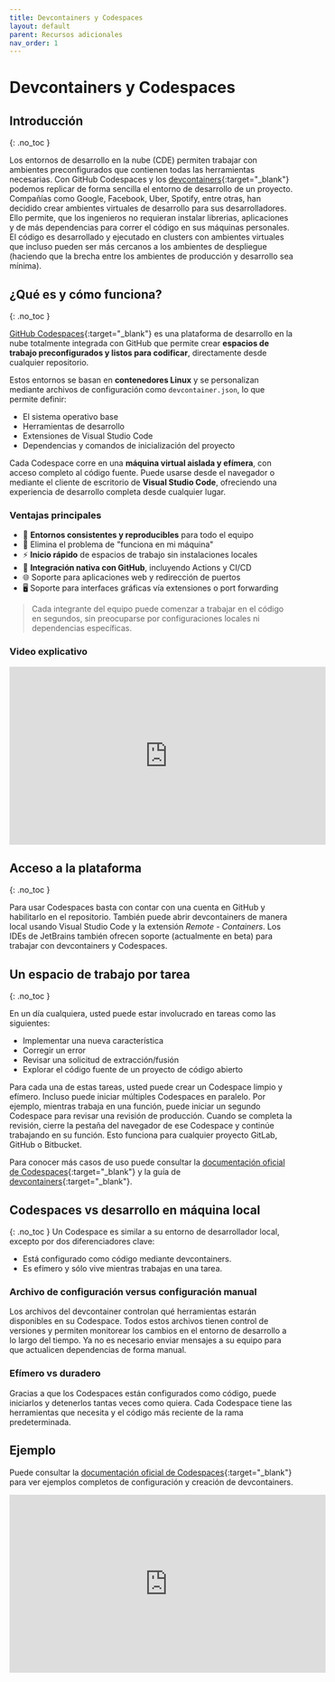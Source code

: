 ```yaml
---
title: Devcontainers y Codespaces
layout: default
parent: Recursos adicionales
nav_order: 1
---
```


# Devcontainers y Codespaces

## Introducción
{: .no_toc }

Los entornos de desarrollo en la nube (CDE) permiten trabajar con ambientes preconfigurados que contienen todas las herramientas necesarias. Con GitHub Codespaces y los [devcontainers](https://containers.dev){:target="_blank"} podemos replicar de forma sencilla el entorno de desarrollo de un proyecto.
Compañías como Google, Facebook, Uber, Spotify, entre otras, han decidido crear ambientes virtuales de desarrollo para sus desarrolladores. Ello permite, que los ingenieros no requieran instalar librerias, aplicaciones y de más dependencias para correr el código en sus máquinas personales. El código es desarrollado y ejecutado en clusters con ambientes virtuales que incluso pueden ser más cercanos a los ambientes de despliegue (haciendo que la brecha entre los ambientes de producción y desarrollo sea mínima).


## ¿Qué es y cómo funciona?
{: .no_toc }

[GitHub Codespaces](https://github.com/features/codespaces){:target="_blank"} es una plataforma de desarrollo en la nube totalmente integrada con GitHub que permite crear **espacios de trabajo preconfigurados y listos para codificar**, directamente desde cualquier repositorio.

Estos entornos se basan en **contenedores Linux** y se personalizan mediante archivos de configuración como `devcontainer.json`, lo que permite definir:

- El sistema operativo base
- Herramientas de desarrollo
- Extensiones de Visual Studio Code
- Dependencias y comandos de inicialización del proyecto

Cada Codespace corre en una **máquina virtual aislada y efímera**, con acceso completo al código fuente. Puede usarse desde el navegador o mediante el cliente de escritorio de **Visual Studio Code**, ofreciendo una experiencia de desarrollo completa desde cualquier lugar.

### Ventajas principales

- 🔁 **Entornos consistentes y reproducibles** para todo el equipo
- 🚫 Elimina el problema de "funciona en mi máquina"
- ⚡ **Inicio rápido** de espacios de trabajo sin instalaciones locales
- 🧩 **Integración nativa con GitHub**, incluyendo Actions y CI/CD
- 🌐 Soporte para aplicaciones web y redirección de puertos
- 🖥️ Soporte para interfaces gráficas vía extensiones o port forwarding

> Cada integrante del equipo puede comenzar a trabajar en el código en segundos, sin preocuparse por configuraciones locales ni dependencias específicas.

### Video explicativo

<iframe width="560" height="315" src="https://www.youtube.com/embed/Lseaqxg8NaY?si=60KYVWKI0oYNDixM" title="GitHub Codespaces Demo" frameborder="0" allow="accelerometer; autoplay; clipboard-write; encrypted-media; gyroscope; picture-in-picture; web-share" allowfullscreen></iframe>


## Acceso a la plataforma
{: .no_toc }

Para usar Codespaces basta con contar con una cuenta en GitHub y habilitarlo en el repositorio. También puede abrir devcontainers de manera local usando Visual Studio Code y la extensión *Remote - Containers*.
 Los IDEs de JetBrains también ofrecen soporte (actualmente en beta) para trabajar con devcontainers y Codespaces.

## Un espacio de trabajo por tarea
{: .no_toc }

En un día cualquiera, usted puede estar involucrado en tareas como las siguientes:

- Implementar una nueva característica
- Corregir un error
- Revisar una solicitud de extracción/fusión
- Explorar el código fuente de un proyecto de código abierto

Para cada una de estas tareas, usted puede crear un Codespace limpio y efímero.
Incluso puede iniciar múltiples Codespaces en paralelo. Por ejemplo, mientras trabaja en una función,
puede iniciar un segundo Codespace para revisar una revisión de producción.
Cuando se completa la revisión, cierre la pestaña del navegador de ese Codespace y continúe trabajando en su función.
Esto funciona para cualquier proyecto GitLab, GitHub o Bitbucket.

Para conocer más casos de uso puede consultar la [documentación oficial de Codespaces](https://docs.github.com/codespaces){:target="_blank"} y la guía de [devcontainers](https://containers.dev){:target="_blank"}.

## Codespaces vs desarrollo en máquina local
{: .no_toc }
Un Codespace es similar a su entorno de desarrollador local, excepto por dos diferenciadores clave:
- Está configurado como código mediante devcontainers.
- Es efímero y sólo vive mientras trabajas en una tarea.

### Archivo de configuración versus configuración manual

Los archivos del devcontainer controlan qué herramientas estarán disponibles en su Codespace. Todos estos archivos tienen control de versiones y permiten monitorear los cambios en el entorno de desarrollo a lo largo del tiempo. Ya no es necesario enviar mensajes a su equipo para que actualicen dependencias de forma manual.

### Efímero vs duradero

Gracias a que los Codespaces están configurados como código, puede iniciarlos y detenerlos tantas veces como quiera. Cada Codespace tiene las herramientas que necesita y el código más reciente de la rama predeterminada.

## Ejemplo

Puede consultar la [documentación oficial de Codespaces](https://docs.github.com/codespaces){:target="_blank"} para ver ejemplos completos de configuración y creación de devcontainers.

<iframe width="560" height="315" src="https://www.youtube.com/embed/Lseaqxg8NaY?si=60KYVWKI0oYNDixM" title="YouTube video player" frameborder="0" allow="accelerometer; autoplay; clipboard-write; encrypted-media; gyroscope; picture-in-picture; web-share" allowfullscreen></iframe>
